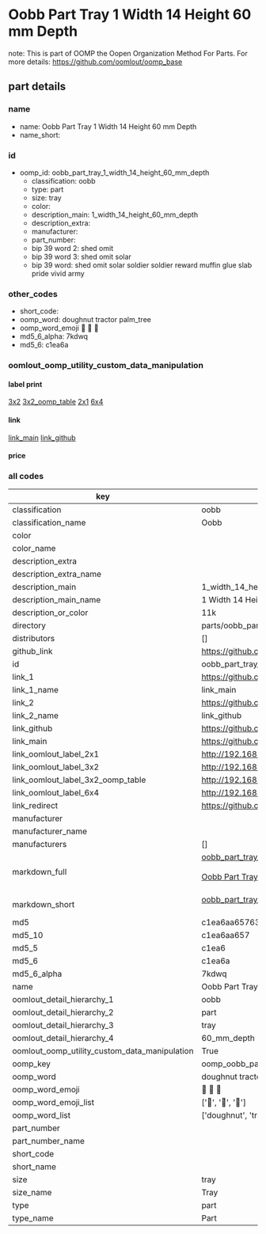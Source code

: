 # Oobb Part Tray 1 Width 14 Height 60 mm Depth  

note: This is part of OOMP the Oopen Organization Method For Parts. For more details: https://github.com/oomlout/oomp_base

##  part details
  







### name
* name: Oobb Part Tray 1 Width 14 Height 60 mm Depth
* name_short: 
### id
* oomp_id: oobb_part_tray_1_width_14_height_60_mm_depth
  * classification: oobb
  * type: part
  * size: tray
  * color: 
  * description_main: 1_width_14_height_60_mm_depth
  * description_extra: 
  * manufacturer: 
  * part_number: 
  * bip 39 word 2: shed omit
  * bip 39 word 3: shed omit solar
  * bip 39 word: shed omit solar soldier soldier reward muffin glue slab pride vivid army

### other_codes
* short_code: 
* oomp_word: doughnut tractor palm_tree
* oomp_word_emoji :doughnut: :tractor: :palm_tree:
* md5_6_alpha: 7kdwq
* md5_6: c1ea6a






### oomlout_oomp_utility_custom_data_manipulation
#### label print
[3x2](http://192.168.1.245:1112/?label=oomp%207kdwq)
[3x2_oomp_table](http://192.168.1.108:1112/?label=oomp%207kdwq)
[2x1](http://192.168.1.242:1112/?label=oomp%207kdwq)
[6x4](http://192.168.1.55:1112/?label=oomp%207kdwq)    

#### link

[link_main](https://github.com/oomlout/oomlout_oomp_version_1_messy/tree/main/parts/oobb_part_tray_1_width_14_height_60_mm_depth) [link_github](https://github.com/oomlout/oomlout_oomp_version_1_messy/tree/main/parts/oobb_part_tray_1_width_14_height_60_mm_depth)                             

#### price







### all codes 
| key | value |  
| --- | --- |  
| classification | oobb |  
| classification_name | Oobb |  
| color |  |  
| color_name |  |  
| description_extra |  |  
| description_extra_name |  |  
| description_main | 1_width_14_height_60_mm_depth |  
| description_main_name | 1 Width 14 Height 60 mm Depth |  
| description_or_color | 11k |  
| directory | parts/oobb_part_tray_1_width_14_height_60_mm_depth |  
| distributors | [] |  
| github_link | https://github.com/oomlout/oomlout_oomp_part_src/tree/main/parts/oobb_part_tray_1_width_14_height_60_mm_depth |  
| id | oobb_part_tray_1_width_14_height_60_mm_depth |  
| link_1 | https://github.com/oomlout/oomlout_oomp_version_1_messy/tree/main/parts/oobb_part_tray_1_width_14_height_60_mm_depth |  
| link_1_name | link_main |  
| link_2 | https://github.com/oomlout/oomlout_oomp_version_1_messy/tree/main/parts/oobb_part_tray_1_width_14_height_60_mm_depth |  
| link_2_name | link_github |  
| link_github | https://github.com/oomlout/oomlout_oomp_version_1_messy/tree/main/parts/oobb_part_tray_1_width_14_height_60_mm_depth |  
| link_main | https://github.com/oomlout/oomlout_oomp_version_1_messy/tree/main/parts/oobb_part_tray_1_width_14_height_60_mm_depth |  
| link_oomlout_label_2x1 | http://192.168.1.242:1112/?label=oomp%207kdwq |  
| link_oomlout_label_3x2 | http://192.168.1.245:1112/?label=oomp%207kdwq |  
| link_oomlout_label_3x2_oomp_table | http://192.168.1.108:1112/?label=oomp%207kdwq |  
| link_oomlout_label_6x4 | http://192.168.1.55:1112/?label=oomp%207kdwq |  
| link_redirect | https://github.com/oomlout/oomlout_oomp_version_1_messy/tree/main/parts/oobb_part_tray_1_width_14_height_60_mm_depth |  
| manufacturer |  |  
| manufacturer_name |  |  
| manufacturers | [] |  
| markdown_full | [oobb_part_tray_1_width_14_height_60_mm_depth](none)<br>[](none)<br>[Oobb Part Tray 1 Width 14 Height 60 Mm Depth](none)<br><br> |  
| markdown_short | [oobb_part_tray_1_width_14_height_60_mm_depth](none)<br><br> |  
| md5 | c1ea6aa65763f226e2e74ce99ce69e2a |  
| md5_10 | c1ea6aa657 |  
| md5_5 | c1ea6 |  
| md5_6 | c1ea6a |  
| md5_6_alpha | 7kdwq |  
| name | Oobb Part Tray 1 Width 14 Height 60 mm Depth |  
| oomlout_detail_hierarchy_1 | oobb |  
| oomlout_detail_hierarchy_2 | part |  
| oomlout_detail_hierarchy_3 | tray |  
| oomlout_detail_hierarchy_4 | 60_mm_depth |  
| oomlout_oomp_utility_custom_data_manipulation | True |  
| oomp_key | oomp_oobb_part_tray_1_width_14_height_60_mm_depth |  
| oomp_word | doughnut tractor palm_tree |  
| oomp_word_emoji | :doughnut: :tractor: :palm_tree: |  
| oomp_word_emoji_list | [':doughnut:', ':tractor:', ':palm_tree:'] |  
| oomp_word_list | ['doughnut', 'tractor', 'palm_tree'] |  
| part_number |  |  
| part_number_name |  |  
| short_code |  |  
| short_name |  |  
| size | tray |  
| size_name | Tray |  
| type | part |  
| type_name | Part |  
